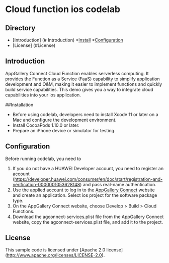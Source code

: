 # Cloud function ios codelab

## Directory

* [Introduction] (# Introduction)
*[Install](#Install)
*[Configuration](#Configuration)
* [License] (#License)


## Introduction
AppGallery Connect Cloud Function enables serverless computing. It provides the Function as a Service (FaaS) capability to simplify application development and O&M, making it easier to implement functions and quickly build service capabilities. This demo gives you a way to integrate cloud capabilities into your ios application.

##Installation
* Before using codelab, developers need to install Xcode 11 or later on a Mac and configure the development environment.
* Install CocoaPods 1.10.0 or later.
* Prepare an iPhone device or simulator for testing.

## Configuration
Before running codelab, you need to
1. If you do not have a HUAWEI Developer account, you need to register an account (https://developer.huawei.com/consumer/en/doc/start/registration-and-verification-0000001053628148) and pass real-name authentication.
2. Use the applied account to log in to the [AppGallery Connect](https://developer.huawei.com/consumer/cn/doc/development/AppGallery-connect-Guides/agc-get-started) website and create an application. Select ios project for the software package type.
3. On the AppGallery Connect website, choose Develop > Build > Cloud Functions.
4. Download the agconnect-services.plist file from the AppGallery Connect website, copy the agconnect-services.plist file, and add it to the project.

## License

This sample code is licensed under [Apache 2.0 license] (http://www.apache.org/licenses/LICENSE-2.0).